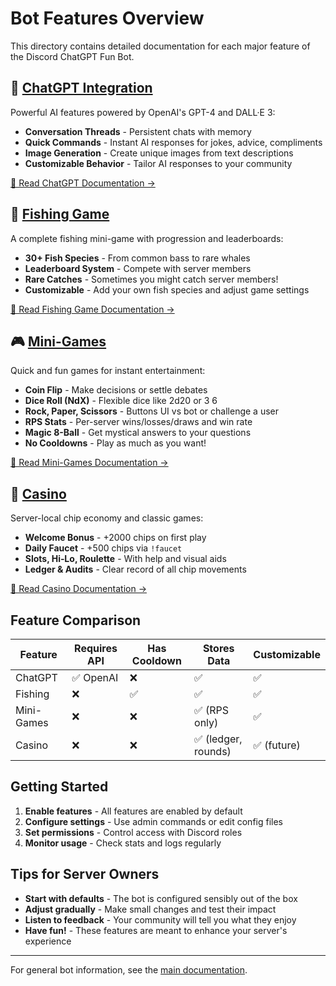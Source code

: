 # Bot Features Overview

This directory contains detailed documentation for each major feature of the Discord ChatGPT Fun Bot.

## 🤖 [ChatGPT Integration](chatgpt.md)

Powerful AI features powered by OpenAI's GPT-4 and DALL·E 3:
- **Conversation Threads** - Persistent chats with memory
- **Quick Commands** - Instant AI responses for jokes, advice, compliments
- **Image Generation** - Create unique images from text descriptions
- **Customizable Behavior** - Tailor AI responses to your community

[📖 Read ChatGPT Documentation →](chatgpt.md)

## 🎣 [Fishing Game](fishing-game.md)

A complete fishing mini-game with progression and leaderboards:
- **30+ Fish Species** - From common bass to rare whales
- **Leaderboard System** - Compete with server members
- **Rare Catches** - Sometimes you might catch server members!
- **Customizable** - Add your own fish species and adjust game settings

[📖 Read Fishing Game Documentation →](fishing-game.md)

## 🎮 [Mini-Games](mini-games.md)

Quick and fun games for instant entertainment:
- **Coin Flip** - Make decisions or settle debates
- **Dice Roll (NdX)** - Flexible dice like 2d20 or 3 6
- **Rock, Paper, Scissors** - Buttons UI vs bot or challenge a user
- **RPS Stats** - Per-server wins/losses/draws and win rate
- **Magic 8-Ball** - Get mystical answers to your questions
- **No Cooldowns** - Play as much as you want!

[📖 Read Mini-Games Documentation →](mini-games.md)

## 🎰 [Casino](casino.md)

Server-local chip economy and classic games:
- **Welcome Bonus** - +2000 chips on first play
- **Daily Faucet** - +500 chips via `!faucet`
- **Slots, Hi‑Lo, Roulette** - With help and visual aids
- **Ledger & Audits** - Clear record of all chip movements

[📖 Read Casino Documentation →](casino.md)

## Feature Comparison

| Feature | Requires API | Has Cooldown | Stores Data | Customizable |
|---------|--------------|--------------|-------------|--------------|
| ChatGPT | ✅ OpenAI | ❌ | ✅ | ✅ |
| Fishing | ❌ | ✅ | ✅ | ✅ |
| Mini-Games | ❌ | ❌ | ✅ (RPS only) | ✅ |
| Casino | ❌ | ❌ | ✅ (ledger, rounds) | ✅ (future)

## Getting Started

1. **Enable features** - All features are enabled by default
2. **Configure settings** - Use admin commands or edit config files
3. **Set permissions** - Control access with Discord roles
4. **Monitor usage** - Check stats and logs regularly

## Tips for Server Owners

- **Start with defaults** - The bot is configured sensibly out of the box
- **Adjust gradually** - Make small changes and test their impact
- **Listen to feedback** - Your community will tell you what they enjoy
- **Have fun!** - These features are meant to enhance your server's experience

---

For general bot information, see the [main documentation](../../README.md).